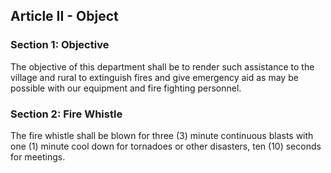 ## Article II - Object

### Section 1: Objective

The objective of this department shall be to render such assistance to the village and rural to extinguish fires and give emergency aid as may be possible with our equipment and fire fighting personnel.

### Section 2: Fire Whistle

The fire whistle shall be blown for three (3) minute continuous blasts with one (1) minute cool down for tornadoes or other disasters, ten (10) seconds for meetings.